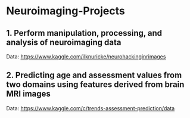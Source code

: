 # Neuroimaging-Projects

## 1. Perform manipulation, processing, and analysis of neuroimaging data
Data: https://www.kaggle.com/ilknuricke/neurohackinginrimages

## 2. Predicting age and assessment values from two domains using features derived from brain MRI images
Data: https://www.kaggle.com/c/trends-assessment-prediction/data
